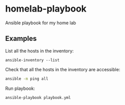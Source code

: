 # homelab-playbook
Ansible playbook for my home lab

## Examples

List all the hosts in the inventory:

```
ansible-inventory --list
```

Check that all the hosts in the inventory are accessible:

```bash
ansible -m ping all
```

Run playbook:

```bash
ansible-playbook playbook.yml
```